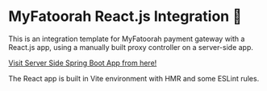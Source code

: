 # MyFatoorah React.js Integration 💸

This is an integration template for MyFatoorah payment gateway with a React.js app, using a manually built proxy controller on a server-side app. 

[Visit Server Side Spring Boot App from here!]("#")

The React app is built in Vite environment with HMR and some ESLint rules.
